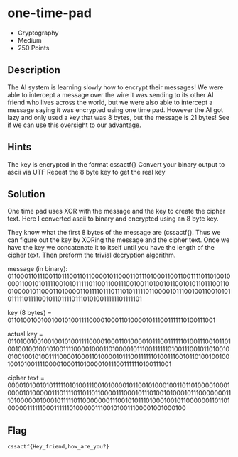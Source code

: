 # one-time-pad
- Cryptography
- Medium
- 250 Points

## Description

The AI system is learning slowly how to encrypt their messages! We were able to intercept a message over the wire it was sending to its other AI friend who lives across the world, but we were also able to intercept a message saying it was encrypted using one time pad. However the AI got lazy and only used a key that was 8 bytes, but the message is 21 bytes! See if we can use this oversight to our advantage.

## Hints

The key is encrypted in the format cssactf{<message>}
Convert your binary output to ascii via UTF
Repeat the 8 byte key to get the real key

## Solution

One time pad uses XOR with the message and the key to create the cipher text. Here I converted ascii to binary and encrypted using an 8 byte key.

They know what the first 8 bytes of the message are (cssactf{). Thus we can figure out the key by XORing the message and the cipher text. Once we have the key we concatenate it to itself until you have the length of the cipher text. Then preform the trivial decryption algorithm.

message (in binary):
0110001101110011011100110110000101100011011101000110011001111011010010000110010101111001010111110110011001110010011010010110010101101110011001000010110001101000011011110111011101011111011000010111001001100101010111110111100101101111011101010011111101111101

key (8 bytes) = 0110100100100100101001111000010001101000010111001111110100111001

actual key = 0110100100100100101001111000010001101000010111001111110100111001011010010010010010100111100001000110100001011100111111010011100101101001001001001010011110000100011010000101110011111101001110010110100100100100101001111000010001101000010111001111110100111001

cipher text = 0000101001010111110101001110010100001011001010001001101101000010001000010100000111011110110110110000111000101110100101000101110000000111010000001000101111101100000001110010101110100010010110000001101101000001111110001111110100000111001010011100001001000100

## Flag

`cssactf{Hey_friend,how_are_you?}`
